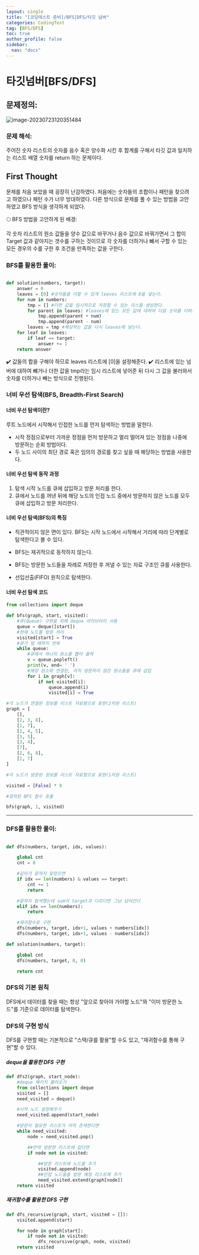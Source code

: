 ```yaml
---
layout: single
title: "[코딩테스트 준비]/BFS|DFS/타깃 넘버"
categories: CodingTest
tag: [BFS/DFS]
toc: true
author_profile: false
sidebar:
  nav: "docs"
---
```


# 타깃넘버[BFS/DFS]

## 문제정의:

![image-20230723120351484]({{site.url}}/images/2023-07-23-codingtest-타깃넘버/image-20230723120351484.png)

### 문제 해석:

주어진 숫자 리스트의 숫자를 음수 혹은 양수화 시킨 후 합계를 구해서 타깃 값과 일치하는 리스트 배열 숫자를 return 하는 문제이다.

## First Thought

문제를 처음 보았을 때 굉장히 난감하였다. 처음에는 숫자들의 조합이나 패턴을 찾으려고 하였으나 패턴 수가 너무 방대하였다. 다른 방식으로 문제를 풀 수 있는 방법을 고안하였고 BFS 방식을 생각하게 되었다.

🌕 BFS 방법을 고안하게 된 배경:

각 숫자 리스트의 원소 값들을 양수 값으로 바꾸거나 음수 값으로 바꿔가면서 그 합이 Target 값과 같아지는 갯수를 구하는 것이므로 각 숫자를 더하거나 뺴서 구할 수 있는 모든 경우의 수를 구한 후 조건을 만족하는 값을 구한다.

### BFS를 활용한 풀이:

```python

def solution(numbers, target):
    answer = 0
    leaves = [0] #숫자들을 더할 수 있게 leaves 리스트에 0을 넣는다.
    for num in numbers:
        tmp = [] #더한 값을 임시적으로 저장할 수 있는 리스틀 생성한다.
        for parent in leaves: #leaves에 있는 모든 값에 대하여 다음 숫자를 더하거나 뺸다.
            tmp.append(parent + num)
            tmp.append(parent - num)
        leaves = tmp #해당하는 값을 다시 leaves에 넣는다.
    for leaf in leaves:
        if leaf == target:
            answer += 1
    return answer

```

✔️ 값들의 합을 구해야 하므로 leaves 리스트에 [0]을 설정해준다.
✔️ 리스트에 있는 넘버에 대하여 뺴거나 더한 값을 tmp라는 임시 리스트에 넣어준 뒤 다시 그 값을 불러와서 숫자를 더하거나 빼는 방식으로 진행된다.

### 너비 우선 탐색(BFS, Breadth-First Search)

#### 너비 우선 탐색이란?

루트 노드에서 시작해서 인접한 노드를 먼저 탐색하는 방법을 말한다.

- 시작 정점으로부터 가까운 정점을 먼저 방문하고 멀리 떨어져 있는 정점을 나중에 방문하는 순회 방법이다.
- 두 노드 사이의 최단 경로 혹은 임의의 경로를 찾고 싶을 때 해당하는 방법을 사용한다.

#### 너비 우선 탐색 동작 과정

1. 탐색 시작 노드를 큐에 삽입하고 방문 처리를 한다.
2. 큐에서 노드를 꺼낸 뒤에 해당 노드의 인접 노드 중에서 방문하지 않은 노드를 모두 큐에 삽입하고 방문 처리한다.

#### 너비 우선 탐색(BFS)의 특징

- 직관적이지 않은 면이 있다. BFS는 시작 노드에서 시작해서 거리에 따라 단계별로 탐색한다고 볼 수 있다.

- BFS는 재귀적으로 동작하지 않는다.
- BFS는 방문한 노드들을 차례로 저장한 후 꺼낼 수 있는 자료 구조인 큐를 사용한다.
- 선입선출(FIFO) 원칙으로 탐색한다.

#### 너비 우선 탐색 코드

```python
from collections import deque

def bfs(graph, start, visited):
    #큐(Queue) 구현을 위해 deque 라이브러리 사용
    queue = deque([start])
    #현재 노드를 방문 처리
    visited[start] = True
    #큐가 빌 때까지 반복
    while queue:
        #큐에서 하나의 원소를 뽑아 출력
        v = queue.popleft()
        print(v, end= ' ')
        #해당 원소와 연결된, 아직 방문하지 않은 원소들을 큐에 삽입
        for i in graph[v]:
            if not visited[i]:
                queue.append(i)
                visited[i] = True

#각 노드가 연결된 정보를 리스트 자료형으로 표현(2차원 리스트)
graph = [
    [],
    [2, 3, 8],
    [1, 7],
    [1, 4, 5],
    [3, 5],
    [3, 4],
    [7],
    [2, 6, 8],
    [1, 7]
]

#각 노드가 방문된 정보를 리스트 자료형으로 표현(1차원 리스트)

visited = [False] * 9

#정의된 BFS 함수 호출

bfs(graph, 1, visited)
```

---

### DFS를 활용한 풀이:

```python

def dfs(numbers, target, idx, values):

    global cnt
    cnt = 0

    #깊이가 끝까지 닿았으면
    if idx == len(numbers) & values == target:
        cnt += 1
        return

    #끝까지 탐색했는데 sum이 target과 다르다면 그냥 넘어간다
    elif idx == len(numbers):
        return

    #재귀함수로 구현
    dfs(numbers, target, idx+1, values + numbers[idx])
    dfs(numbers, target, idx+1, values - numbers[idx])

def solution(numbers, target):

    global cnt
    dfs(numbers, target, 0, 0)

    return cnt
```

### DFS의 기본 원칙

DFS에서 데이터를 찾을 때는 항상 "앞으로 찾아야 가야할 노드"와 "이미 방문한 노드"를 기준으로 데이터를 탐색한다.

### DFS의 구현 방식

DFS를 구현할 때는 기본적으로 "스택/큐를 활용"할 수도 있고, "재귀함수를 통해 구현"할 수 있다.

##### deque을 활용한 DFS 구현

```python
def dfs2(graph, start_node):
    #deque 패키지 불러오기
    from collections import deque
    visited = []
    need_visited = deque()

    #시작 노드 설정해주기
    need_visited.append(start_node)

    #방문이 필요한 리스트가 아직 존재한다면
    while need_visited:
        node = need_visited.pop()

        ##만약 방문한 리스트에 없다면
        if node not in visited:

            ##방문 리스트에 노드를 추가
            visited.append(node)
            ##인접 노드들을 방문 예정 리스트에 추가
            need_visited.extend(graph[node])
    return visited
```

##### 재귀함수를 활용한 DFS 구현

```python
def dfs_recursive(graph, start, visited = []):
    visited.append(start)

    for node in graph[start]:
        if node not in visited:
            dfs_recursive(graph, node, visited)
    return visited
```
